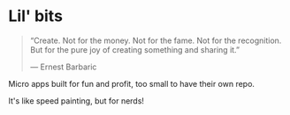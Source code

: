 # Lil' bits

> “Create. Not for the money. Not for the fame. Not for the recognition. But for the pure joy of creating something and sharing it.”
>
> ― Ernest Barbaric

Micro apps built for fun and profit, too small to have their own repo.

It's like speed painting, but for nerds!

